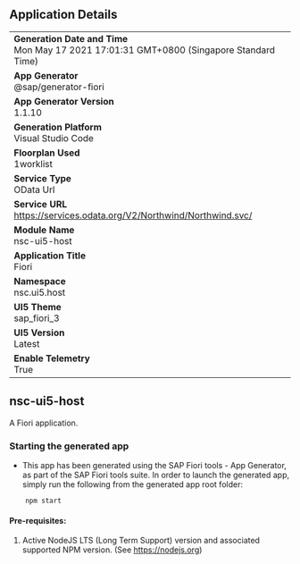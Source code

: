 ## Application Details
|               |
| ------------- |
|**Generation Date and Time**<br>Mon May 17 2021 17:01:31 GMT+0800 (Singapore Standard Time)|
|**App Generator**<br>@sap/generator-fiori|
|**App Generator Version**<br>1.1.10|
|**Generation Platform**<br>Visual Studio Code|
|**Floorplan Used**<br>1worklist|
|**Service Type**<br>OData Url|
|**Service URL**<br>https://services.odata.org/V2/Northwind/Northwind.svc/
|**Module Name**<br>nsc-ui5-host|
|**Application Title**<br>Fiori|
|**Namespace**<br>nsc.ui5.host|
|**UI5 Theme**<br>sap_fiori_3|
|**UI5 Version**<br>Latest|
|**Enable Telemetry**<br>True|

## nsc-ui5-host

A Fiori application.

### Starting the generated app

-   This app has been generated using the SAP Fiori tools - App Generator, as part of the SAP Fiori tools suite.  In order to launch the generated app, simply run the following from the generated app root folder:

```
    npm start
```


#### Pre-requisites:

1. Active NodeJS LTS (Long Term Support) version and associated supported NPM version.  (See https://nodejs.org)


